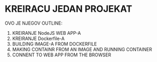 # KREIRACU JEDAN PROJEKAT

OVO JE NJEGOV OUTLINE:

1. KREIRANJE NodeJS WEB APP-A
2. KREIRANJE Dockerfile-A
3. BUILDING IMAGE-A FROM DOCKERFILE
4. MAKING CONTAINR FROM AN IMAGE AND RUNNING CONTAINER
5. CONNENT TO WEB APP FROM THE BROWSER

